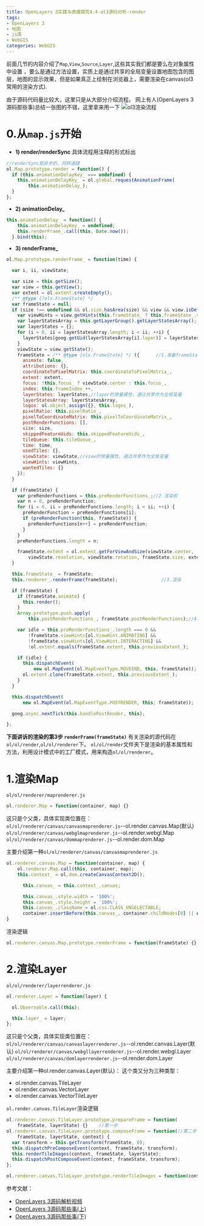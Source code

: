 ```yaml
---
title: OpenLayers 3实践与原理探究4.4-ol3源码分析-render
tags:
- OpenLayers 3
- 地图
- js库
- WebGIS
categories: WebGIS
---
```

前面几节的内容介绍了`Map`,`View`,`Source`,`Layer`,这些其实我们都是要么在对象属性中设置 ，要么是通过方法设置，实质上是通过共享的全局变量设置地图包含的图层，地图的显示效果，但是如果真正上绘制在浏览器上，需要渲染在canvas(ol3常用的渲染方式).

由于源码代码量比较大，这里只是从大部分介绍流程。
网上有人(OpenLayers 3源码那些事)总结一张图的不错，这里拿来用一下
![ol3渲染流程](https://raw.githubusercontent.com/zrysmt/mdPics/master/ol/ol3%E6%B8%B2%E6%9F%93%E6%B5%81%E7%A8%8B.png)
# 0.从`map.js`开始
- **1) render/renderSync**
具体流程用注释的形式标出

```javascript
//renderSync是异步的，同样道理
ol.Map.prototype.render = function() {
  if (this.animationDelayKey_ === undefined) {
    this.animationDelayKey_ = ol.global.requestAnimationFrame(
        this.animationDelay_);
  }
};
```
- **2) animationDelay_**

```javascript
this.animationDelay_ = function() {
    this.animationDelayKey_ = undefined;
    this.renderFrame_.call(this, Date.now());
  }.bind(this);
```
- **3) renderFrame_**

```javascript
ol.Map.prototype.renderFrame_ = function(time) {

  var i, ii, viewState;

  var size = this.getSize();
  var view = this.getView();
  var extent = ol.extent.createEmpty();
  /** @type {?olx.FrameState} */
  var frameState = null;
  if (size !== undefined && ol.size.hasArea(size) && view && view.isDef()) {
    var viewHints = view.getHints(this.frameState_ ? this.frameState_.viewHints : undefined);
    var layerStatesArray = this.getLayerGroup().getLayerStatesArray();
    var layerStates = {};
    for (i = 0, ii = layerStatesArray.length; i < ii; ++i) {
      layerStates[goog.getUid(layerStatesArray[i].layer)] = layerStatesArray[i];
    }
    viewState = view.getState();
    frameState = /** @type {olx.FrameState} */ ({      //1.准备frameState
      animate: false,
      attributions: {},
      coordinateToPixelMatrix: this.coordinateToPixelMatrix_,
      extent: extent,
      focus: !this.focus_ ? viewState.center : this.focus_,
      index: this.frameIndex_++,
      layerStates: layerStates,//layer的常量属性，通过共享作为全局变量
      layerStatesArray: layerStatesArray,
      logos: ol.object.assign({}, this.logos_),
      pixelRatio: this.pixelRatio_,
      pixelToCoordinateMatrix: this.pixelToCoordinateMatrix_,
      postRenderFunctions: [],
      size: size,
      skippedFeatureUids: this.skippedFeatureUids_,
      tileQueue: this.tileQueue_,
      time: time,
      usedTiles: {},
      viewState: viewState,//view的常量属性，通过共享作为全局变量
      viewHints: viewHints,
      wantedTiles: {}
    });
  }

  if (frameState) {
    var preRenderFunctions = this.preRenderFunctions_;//2.渲染前
    var n = 0, preRenderFunction;
    for (i = 0, ii = preRenderFunctions.length; i < ii; ++i) {
      preRenderFunction = preRenderFunctions[i];
      if (preRenderFunction(this, frameState)) {
        preRenderFunctions[n++] = preRenderFunction;
      }
    }
    preRenderFunctions.length = n;

    frameState.extent = ol.extent.getForViewAndSize(viewState.center,
        viewState.resolution, viewState.rotation, frameState.size, extent);
  }

  this.frameState_ = frameState;
  this.renderer_.renderFrame(frameState);                //3.渲染

  if (frameState) {
    if (frameState.animate) {
      this.render();
    }
    Array.prototype.push.apply(
        this.postRenderFunctions_, frameState.postRenderFunctions);//4.渲染后

    var idle = this.preRenderFunctions_.length === 0 &&
        !frameState.viewHints[ol.ViewHint.ANIMATING] &&
        !frameState.viewHints[ol.ViewHint.INTERACTING] &&
        !ol.extent.equals(frameState.extent, this.previousExtent_);

    if (idle) {
      this.dispatchEvent(
          new ol.MapEvent(ol.MapEventType.MOVEEND, this, frameState));
      ol.extent.clone(frameState.extent, this.previousExtent_);
    }
  }

  this.dispatchEvent(
      new ol.MapEvent(ol.MapEventType.POSTRENDER, this, frameState));

  goog.async.nextTick(this.handlePostRender, this);

};
```

**下面讲诉的渲染的第3步 `renderFrame(frameState)`**
有关渲染的源代码在`ol/ol/render`,`ol/ol/renderer`下。
`ol/ol/render`文件夹下是渲染的基本属性和方法，利用设计模式中的工厂模式，用来构造`ol/ol/renderer`。
# 1.渲染Map
`ol/ol/renderer/maprenderer.js`

```javascript
ol.renderer.Map = function(container, map) {}
```
这只是个父类，具体实现类位置在：
`ol/ol/renderer/canvas/canvasmaprenderer.js`--ol.render.canvas.Map(默认)
`ol/ol/renderer/canvas/webglmaprenderer.js`--ol.render.webgl.Map
`ol/ol/renderer/canvas/dommaprenderer.js`--ol.render.dom.Map

主要介绍第一种`ol/ol/renderer/canvas/canvasmaprenderer.js`

```javascript
ol.renderer.canvas.Map = function(container, map) {
	ol.renderer.Map.call(this, container, map);
	this.context_ = ol.dom.createCanvasContext2D();

	  this.canvas_ = this.context_.canvas;

	  this.canvas_.style.width = '100%';
	  this.canvas_.style.height = '100%';
	  this.canvas_.className = ol.css.CLASS_UNSELECTABLE;
	  container.insertBefore(this.canvas_, container.childNodes[0] || null);
}
```
渲染逻辑
```javascript
ol.renderer.canvas.Map.prototype.renderFrame = function(frameState) {}
```
# 2.渲染Layer
`ol/ol/renderer/layerrenderer.js`

```javascript
ol.renderer.Layer = function(layer) {

  ol.Observable.call(this);

  this.layer_ = layer;
};
```
这只是个父类，具体实现类位置在：
`ol/ol/renderer/canvas/canvaslayerrenderer.js`--ol.render.canvas.Layer(默认)
`ol/ol/renderer/canvas/webgllayerrenderer.js`--ol.render.webgl.Layer
`ol/ol/renderer/canvas/domlayerrenderer.js`--ol.render.dom.Layer

主要介绍第一种ol.render.canvas.Layer(默认)：
这个类又分为三种类型：
- ol.render.canvas.TileLayer
- ol.render.canvas.VectorLayer
- ol.render.canvas.VectorTileLayer
 

`ol.render.canvas.TileLayer`渲染逻辑

```javascript
ol.renderer.canvas.TileLayer.prototype.prepareFrame = function(
    frameState, layerState) {}    //第一步
ol.renderer.canvas.TileLayer.prototype.composeFrame = function(//第二步
    frameState, layerState, context) {
  var transform = this.getTransform(frameState, 0);
  this.dispatchPreComposeEvent(context, frameState, transform);
  this.renderTileImages(context, frameState, layerState);
  this.dispatchPostComposeEvent(context, frameState, transform);
};

ol.renderer.canvas.TileLayer.prototype.renderTileImages = function(context, frameState, layerState) {}
```


参考文献：
- [OpenLayers 3源码解析视频](http://www.jianshu.com/p/573cde18575a)
- [OpenLayers 3源码那些事(上)](https://www.google.com.hk/url?sa=t&rct=j&q=&esrc=s&source=web&cd=4&ved=0ahUKEwjV852YrvDNAhVEQo8KHbbAAzwQFgg0MAM&url=%68%74%74%70%3a%2f%2f%77%65%69%6c%69%6e%2e%6d%65%2f%64%6f%63%2f%4f%70%65%6e%4c%61%79%65%72%73%25%32%30%33%25%45%36%25%42%41%25%39%30%25%45%37%25%41%30%25%38%31%25%45%39%25%38%32%25%41%33%25%45%34%25%42%41%25%39%42%25%45%34%25%42%41%25%38%42%28%25%45%34%25%42%38%25%38%41%29%2e%64%6f%63%78&usg=AFQjCNHRsX5ZW6MBpwJUCSEZgOuR7NL4Rw)
- [OpenLayers 3源码那些事(下)](http://weilin.me/ol3-shares/source-explain-2/)
